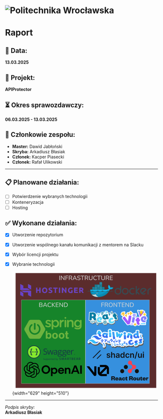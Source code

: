 # ![Politechnika Wrocławska](https://pwr.edu.pl/themes/_system/images/logo_top_ie8.png)

# Raport

## :date: Data:

**13.03.2025**

## :pushpin: Projekt:

**APIProtector**

## :hourglass_flowing_sand: Okres sprawozdawczy:

**06.03.2025 - 13.03.2025**

## :busts_in_silhouette: Członkowie zespołu:

- **Master:** Dawid Jabłoński
- **Skryba:** Arkadiusz Błasiak
- **Członek:** Kacper Piasecki
- **Członek:** Rafał Ulikowski

---

## :clipboard: Planowane działania:

- [ ] Potwierdzenie wybranych technologii
- [ ] Konteneryzacja
- [ ] Hosting

## :white_check_mark: Wykonane działania:

- [x] Utworzenie repozytorium
- [x] Utworzenie wspólnego kanału komunikacji z mentorem na Slacku
- [x] Wybór licencji projektu
- [x] Wybranie technologii

  ![pg.png](uploads/578f09680b8652ae5f58501d9ba3825f/pg.png){width="629" height="510"}

---

_Podpis skryby:_\
**Arkadiusz Błasiak**